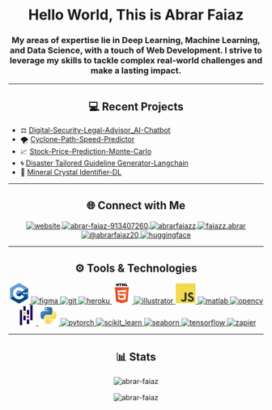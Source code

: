 <h1 align="center">Hello World, This is Abrar Faiaz</h1>
<h3 align="center">My areas of expertise lie in Deep Learning, Machine Learning, and Data Science, with a touch of Web Development. I strive to leverage my skills to tackle complex real-world challenges and make a lasting impact.</h3>

---

<h2 align="center">💻 Recent Projects</h2>

<p align="center">
   <ul>
      <li>⚖️ <a href="https://ai-legal-assistant-bd.netlify.app/" target="_blank">Digital-Security-Legal-Advisor_AI-Chatbot</a></li>
      <li>🌪️ <a href="https://huggingface.co/spaces/Abrar20/Cyclone-path-state" target="_blank">Cyclone-Path-Speed-Predictor</a></li>
      <li>📈 <a href="https://huggingface.co/spaces/Abrar20/Stock-Price-Prediction-Monte-Carlo" target="_blank">Stock-Price-Prediction-Monte-Carlo</a></li>
      <li>🌀 <a href="https://huggingface.co/spaces/Abrar20/Cyclone-bot" target="_blank">Disaster Tailored Guideline Generator-Langchain</a></li>
      <li>🔬 <a href="https://huggingface.co/spaces/Abrar20/Mineral-Crystal-Identifier" target="_blank">Mineral Crystal Identifier-DL</a></li>
   </ul>
</p>

---

<h2 align="center">🌐 Connect with Me</h2>

<p align="center">
  <a href="https://abrarfaiaz.netlify.app/" target="_blank">
    <img align="center" src="https://img.icons8.com/fluency/48/000000/domain.png" alt="website" height="40" width="50" />
  </a>
  <a href="https://linkedin.com/in/abrar-faiaz-913407260" target="_blank">
    <img align="center" src="https://raw.githubusercontent.com/rahuldkjain/github-profile-readme-generator/master/src/images/icons/Social/linked-in-alt.svg" alt="abrar-faiaz-913407260" height="40" width="50" />
  </a>
  <a href="https://kaggle.com/abrarfaiazz" target="_blank">
    <img align="center" src="https://raw.githubusercontent.com/rahuldkjain/github-profile-readme-generator/master/src/images/icons/Social/kaggle.svg" alt="abrarfaiazz" height="40" width="50" />
  </a>
  <a href="https://fb.com/faiazz.abrar" target="_blank">
    <img align="center" src="https://raw.githubusercontent.com/rahuldkjain/github-profile-readme-generator/master/src/images/icons/Social/facebook.svg" alt="faiazz.abrar" height="40" width="50" />
  </a>
  <a href="https://medium.com/@abrarfaiaz20" target="_blank">
    <img align="center" src="https://raw.githubusercontent.com/rahuldkjain/github-profile-readme-generator/master/src/images/icons/Social/medium.svg" alt="@abrarfaiaz20" height="40" width="50" />
  </a>
  <a href="https://huggingface.co/Abrar20" target="_blank">
    <img align="center" src="https://huggingface.co/front/assets/huggingface_logo-noborder.svg" alt="huggingface" height="40" width="50" />
  </a>
</p>

---

<h2 align="center">⚙️ Tools & Technologies</h2>

<p align="center">
   <a href="https://www.w3schools.com/cpp/" target="_blank" rel="noreferrer"> 
      <img src="https://raw.githubusercontent.com/devicons/devicon/master/icons/cplusplus/cplusplus-original.svg" alt="cplusplus" width="40" height="40"/> 
   </a>
   <a href="https://www.figma.com/" target="_blank" rel="noreferrer"> 
      <img src="https://www.vectorlogo.zone/logos/figma/figma-icon.svg" alt="figma" width="40" height="40"/> 
   </a> 
   <a href="https://git-scm.com/" target="_blank" rel="noreferrer"> 
      <img src="https://www.vectorlogo.zone/logos/git-scm/git-scm-icon.svg" alt="git" width="40" height="40"/> 
   </a> 
   <a href="https://heroku.com" target="_blank" rel="noreferrer"> 
      <img src="https://www.vectorlogo.zone/logos/heroku/heroku-icon.svg" alt="heroku" width="40" height="40"/> 
   </a> 
   <a href="https://www.w3.org/html/" target="_blank" rel="noreferrer"> 
      <img src="https://raw.githubusercontent.com/devicons/devicon/master/icons/html5/html5-original-wordmark.svg" alt="html5" width="40" height="40"/> 
   </a> 
   <a href="https://www.adobe.com/in/products/illustrator.html" target="_blank" rel="noreferrer"> 
      <img src="https://www.vectorlogo.zone/logos/adobe_illustrator/adobe_illustrator-icon.svg" alt="illustrator" width="40" height="40"/> 
   </a> 
   <a href="https://developer.mozilla.org/en-US/docs/Web/JavaScript" target="_blank" rel="noreferrer"> 
      <img src="https://raw.githubusercontent.com/devicons/devicon/master/icons/javascript/javascript-original.svg" alt="javascript" width="40" height="40"/> 
   </a> 
   <a href="https://www.mathworks.com/" target="_blank" rel="noreferrer"> 
      <img src="https://upload.wikimedia.org/wikipedia/commons/2/21/Matlab_Logo.png" alt="matlab" width="40" height="40"/> 
   </a> 
   <a href="https://opencv.org/" target="_blank" rel="noreferrer"> 
      <img src="https://www.vectorlogo.zone/logos/opencv/opencv-icon.svg" alt="opencv" width="40" height="40"/> 
   </a> 
   <a href="https://pandas.pydata.org/" target="_blank" rel="noreferrer"> 
      <img src="https://raw.githubusercontent.com/devicons/devicon/2ae2a900d2f041da66e950e4d48052658d850630/icons/pandas/pandas-original.svg" alt="pandas" width="40" height="40"/> 
   </a> 
   <a href="https://www.python.org" target="_blank" rel="noreferrer"> 
      <img src="https://raw.githubusercontent.com/devicons/devicon/master/icons/python/python-original.svg" alt="python" width="40" height="40"/> 
   </a> 
   <a href="https://pytorch.org/" target="_blank" rel="noreferrer"> 
      <img src="https://www.vectorlogo.zone/logos/pytorch/pytorch-icon.svg" alt="pytorch" width="40" height="40"/> 
   </a> 
   <a href="https://scikit-learn.org/" target="_blank" rel="noreferrer"> 
      <img src="https://upload.wikimedia.org/wikipedia/commons/0/05/Scikit_learn_logo_small.svg" alt="scikit_learn" width="40" height="40"/> 
   </a> 
   <a href="https://seaborn.pydata.org/" target="_blank" rel="noreferrer"> 
      <img src="https://seaborn.pydata.org/_images/logo-mark-lightbg.svg" alt="seaborn" width="40" height="40"/> 
   </a> 
   <a href="https://www.tensorflow.org" target="_blank" rel="noreferrer"> 
      <img src="https://www.vectorlogo.zone/logos/tensorflow/tensorflow-icon.svg" alt="tensorflow" width="40" height="40"/> 
   </a> 
   <a href="https://zapier.com" target="_blank" rel="noreferrer"> 
      <img src="https://www.vectorlogo.zone/logos/zapier/zapier-icon.svg" alt="zapier" width="40" height="40"/> 
   </a>
</p>

---

<h2 align="center">📊 Stats</h2>

<p align="center">
  <img align="center" src="https://github-readme-stats.vercel.app/api/top-langs?username=abrar-faiaz&show_icons=true&locale=en&layout=compact" alt="abrar-faiaz" />
</p>
<p align="center">
  <img align="center" src="https://github-readme-streak-stats.herokuapp.com/?user=abrar-faiaz&" alt="abrar-faiaz" />
</p>
